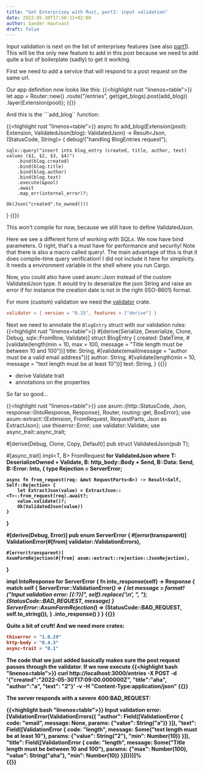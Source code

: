 ```yaml
---
title: "Get Enterprisey with Rust, part2: input validation"
date: 2022-05-30T17:50:11+02:00
author: Sander Hautvast
draft: false
---
```

Input validation is next on the list of enterprisey features (see also [part1](/enterprisey)). This will be the only new feature to add in this post because we need to add quite a but of boilerplate (sadly) to get it working.

First we need to add a service that will respond to a post request on the same url. 

Our app definition now looks like this:
{{<highlight rust "linenos=table">}}
let app = Router::new()
        .route("/entries", get(get_blogs).post(add_blog))
        .layer(Extension(pool));
{{</highlight>}}

And this is the ```add_blog`` function:

{{<highlight rust "linenos=table">}}
async fn add_blog(Extension(pool): Extension<PgPool>, ValidatedJson(blog): ValidatedJson<BlogEntry>) -> Result<Json<String>, (StatusCode, String)> {
    debug!("handling BlogEntries request");

    sqlx::query("insert into blog_entry (created, title, author, text) values ($1, $2, $3, $4)")
        .bind(blog.created)
        .bind(blog.title)
        .bind(blog.author)
        .bind(blog.text)
        .execute(&pool)
        .await
        .map_err(internal_error)?;

    Ok(Json("created".to_owned()))
}
{{</highlight>}}

This won't compile for now, because we still have to define ValidatedJson.

Here we see a different form of working with SQLx. We now have bind parameters. O right, that's a must have for performance and security! Note that there is also a macro called query!. The main advantage of this is that it does compile-time query verification! I did not include it here for simplicity. It needs a environment variable in the shell where you run Cargo.

Now, you could also have used axum::Json instead of the custom ValidatedJson type. It would try to deserialize the json String and raise an error if for instance the creation date is not in the right (ISO-8601) format. 

For more (custom) validation we need the [validator](https://crates.io/crates/validator) crate.
```Cargo.toml
validator = { version = "0.15", features = ["derive"] }
```

Next we need to annotate the ```BlogEntry``` struct with our validation rules:
{{<highlight rust "linenos=table">}}
#[derive(Serialize, Deserialize, Clone, Debug, sqlx::FromRow, Validate)]
struct BlogEntry {
    created: DateTime<Utc>,
    #[validate(length(min = 10, max = 100, message = "Title length must be between 10 and 100"))]
    title: String,
    #[validate(email(message = "author must be a valid email address"))]
    author: String,
    #[validate(length(min = 10, message = "text length must be at least 10"))]
    text: String,
}
{{</highlight>}}

* derive Validate trait
* annotations on the properties

So far so good...

{{<highlight rust "linenos=table">}}
use axum::{http::StatusCode, Json, response::{IntoResponse, Response}, Router, routing::get, BoxError};
use axum::extract::{Extension, FromRequest, RequestParts, Json as ExtractJson};
use thiserror::Error;
use validator::Validate;
use async_trait::async_trait;

#[derive(Debug, Clone, Copy, Default)]
pub struct ValidatedJson<T>(pub T);

#[async_trait]
impl<T, B> FromRequest<B> for ValidatedJson<T>
    where
        T: DeserializeOwned + Validate,
        B: http_body::Body + Send,
        B::Data: Send,
        B::Error: Into<BoxError>,
{
    type Rejection = ServerError;

    async fn from_request(req: &mut RequestParts<B>) -> Result<Self, Self::Rejection> {
        let ExtractJson(value) = ExtractJson::<T>::from_request(req).await?;
        value.validate()?;
        Ok(ValidatedJson(value))
    }
}

#[derive(Debug, Error)]
pub enum ServerError {
    #[error(transparent)]
    ValidationError(#[from] validator::ValidationErrors),

    #[error(transparent)]
    AxumFormRejection(#[from] axum::extract::rejection::JsonRejection),
}

impl IntoResponse for ServerError {
    fn into_response(self) -> Response {
        match self {
            ServerError::ValidationError(_) => {
                let message = format!("Input validation error: [{:?}]", self).replace('\n', ", ");
                (StatusCode::BAD_REQUEST, message)
            }
            ServerError::AxumFormRejection(_) => (StatusCode::BAD_REQUEST, self.to_string()),
        }
            .into_response()
    }
}
{{</highlight>}}

Quite a bit of cruft! And we need more crates:
```Cargo.toml
thiserror = "1.0.29"
http-body = "0.4.3"
async-trait = "0.1"
```

The code that we just added basically makes sure the post request passes through the validator. If we now execute
{{<highlight bash "linenos=table">}}
curl http://localhost:3000/entries -X POST -d '{"created":"2022-05-30T17:09:00.000000Z", "title":"aha", "author":"a", "text": "2"}' -v -H "Content-Type:application/json"
{{</highlight>}}

The server responds with a severe 400:BAD_REQUEST:

{{<highlight bash "linenos=table">}}
Input validation error: [ValidationError(ValidationErrors({
    "author": Field([ValidationError { code: "email", message: None, params: {"value": String("a")} }]), 
    "text": Field([ValidationError { code: "length", message: Some("text length must be at least 10"), params: {"value": String("2"),   "min": Number(10)} }]), 
    "title": Field([ValidationError { code: "length", message: Some("Title length must be between 10 and 100"), params: {"max": Number(100), "value": String("aha"), "min": Number(10)} }])}))]%       
{{</highlight>}}